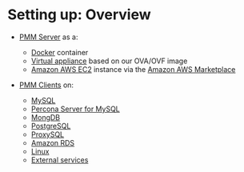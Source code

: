 # Setting up: Overview

- [PMM Server](server/index.md) as a:
    - [Docker](server/docker.md) container
    - [Virtual appliance](server/virtual-appliance.md) based on our OVA/OVF image
    - [Amazon AWS EC2](server/aws.md) instance via the [Amazon AWS Marketplace]({{server_aws}})

- [PMM Clients](client/index.md) on:
    - [MySQL](client/mysql.md)
    - [Percona Server for MySQL](client/percona-server.md)
    - [MongDB](client/mongodb.md)
    - [PostgreSQL](client/postgresql.md)
    - [ProxySQL](client/proxysql.md)
    - [Amazon RDS](client/aws.md)
    - [Linux](client/linux.md)
    - [External services](client/external.md)
